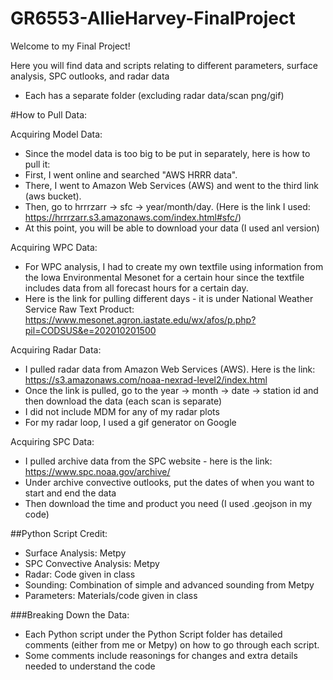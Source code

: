# GR6553-AllieHarvey-FinalProject

Welcome to my Final Project!

Here you will find data and scripts relating to different parameters, surface analysis, SPC outlooks, and radar data
- Each has a separate folder (excluding radar data/scan png/gif)

#How to Pull Data: 

Acquiring Model Data:
- Since the model data is too big to be put in separately, here is how to pull it:
- First, I went online and searched "AWS HRRR data".
- There, I went to Amazon Web Services (AWS) and went to the third link (aws bucket).
- Then, go to hrrrzarr -> sfc -> year/month/day. (Here is the link I used: https://hrrrzarr.s3.amazonaws.com/index.html#sfc/)
- At this point, you will be able to download your data (I used anl version)

Acquiring WPC Data:
- For WPC analysis, I had to create my own textfile using information from the Iowa Environmental Mesonet for a certain hour since the textfile includes data from all forecast hours for a certain day.
- Here is the link for pulling different days - it is under National Weather Service Raw Text Product: https://www.mesonet.agron.iastate.edu/wx/afos/p.php?pil=CODSUS&e=202010201500

Acquiring Radar Data:
- I pulled radar data from Amazon Web Services (AWS). Here is the link: https://s3.amazonaws.com/noaa-nexrad-level2/index.html
- Once the link is pulled, go to the year -> month -> date -> station id and then download the data (each scan is separate)
- I did not include MDM for any of my radar plots
- For my radar loop, I used a gif generator on Google
  
Acquiring SPC Data:
- I pulled archive data from the SPC website - here is the link: https://www.spc.noaa.gov/archive/
- Under archive convective outlooks, put the dates of when you want to start and end the data
- Then download the time and product you need (I used .geojson in my code)

##Python Script Credit:

- Surface Analysis: Metpy
- SPC Convective Analysis: Metpy
- Radar: Code given in class
- Sounding: Combination of simple and advanced sounding from Metpy
- Parameters: Materials/code given in class

###Breaking Down the Data:

- Each Python script under the Python Script folder has detailed comments (either from me or Metpy) on how to go through each script.
- Some comments include reasonings for changes and extra details needed to understand the code
